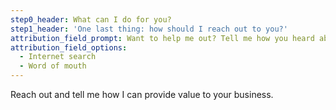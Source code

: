 ```yaml
---
step0_header: What can I do for you?
step1_header: 'One last thing: how should I reach out to you?'
attribution_field_prompt: Want to help me out? Tell me how you heard about me!
attribution_field_options:
  - Internet search
  - Word of mouth
---
```


Reach out and tell me how I can provide value to your business.
